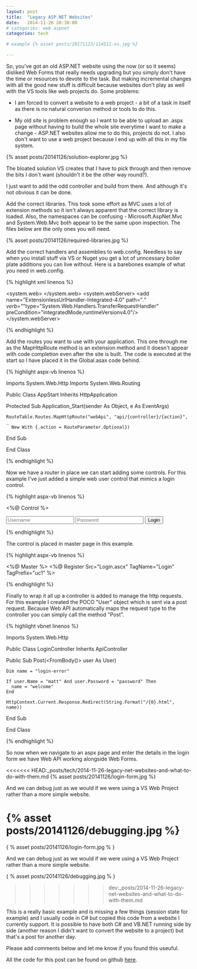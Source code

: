 ```yaml
---
layout: post
title:  "Legacy ASP.NET Websites"
date:   2014-11-26 20:38:00
# categories: web aspnet
categories: tech

# example {% asset posts/20171123/114511-xs.jpg %}

---
```


So, you've got an old ASP.NET website using the now (or so it seems) disliked Web Forms that really needs upgrading but you simply don't  have the time or resources to devote to the task. But making incremental changes with all the good new stuff is difficult because websites don't play as well with the VS tools like web projects do. Some problems:

* I am forced to convert a website to a web project - a bit of a task in itself as there is no natural converion method or tools to do this.

* My old site is problem enough so I want to be able to upload an .aspx page without having to build the whole site everytime I want to make a change - ASP.NET websites allow me to do this, projects do not. I also don't want to use a web project because I end up with all this in my file system.

{% asset posts/20141126/solution-explorer.jpg %}

The bloated solution VS creates that I have to pick through and then remove the bits I don't want (shouldn't it be the other way round?).

I just want to add the odd controller and build from there. And although it's not obvious it can be done.

Add the correct libraries. This took some effort as MVC uses a lot of extension methods so it isn't always apparent that the correct library is loaded. Also, the namespaces can be confusing - Microsoft.AspNet.Mvc and System.Web.Mvc both appear to be the same upon inspection. The files below are the only ones you will need.

{% asset posts/20141126/required-libraries.jpg %}

Add the correct handlers and assemblies to web.config. Needless to say when you install stuff via VS or Nuget you get a lot of unncessary boiler plate additions you can live without. Here is a barebones example of what you need in web.config.

{% highlight xml linenos %}

<?xml version="1.0"?>
  <system.web>
    <compilation targetFramework="4.5">
      <assemblies>
        <add assembly="System.Net.Http, Version=4.0.0.0, Culture=neutral, PublicKeyToken=B03F5F7F11D50A3A"/>
        <add assembly="System.Web.Mvc, Version=4.0.0.0, Culture=neutral, PublicKeyToken=31BF3856AD364E35"/>
    </assemblies>
    </compilation>
  </system.web>
  <runtime>
    <assemblyBinding xmlns="urn:schemas-microsoft-com:asm.v1">
      <dependentAssembly>
        <assemblyIdentity name="Newtonsoft.Json"
          publicKeyToken="30ad4fe6b2a6aeed" culture="neutral"/>
        <bindingRedirect oldVersion="0.0.0.0-6.0.0.0" newVersion="6.0.0.0"/>
      </dependentAssembly>
    </assemblyBinding>
  </runtime>
  <system.webServer>
    <handlers>
      <remove name="ExtensionlessUrlHandler-Integrated-4.0"/>
      <remove name="OPTIONSVerbHandler"/>
      <remove name="TRACEVerbHandler"/>
      <add name="ExtensionlessUrlHandler-Integrated-4.0" path="*."
        verb="*"type="System.Web.Handlers.TransferRequestHandler"
        preCondition="integratedMode,runtimeVersionv4.0"/>
    </handlers>
  </system.webServer>
</configuration>

{% endhighlight %}

Add the routes you want to use with your application. This one through me as the MapHttpRoute method is an extension method and it doesn't appear with code completion even after the site is built. The code is executed at the start so I have placed it in the Global.asax code behind.

{% highlight aspx-vb linenos %}

Imports System.Web.Http
Imports System.Web.Routing

Public Class AppStart
  Inherits HttpApplication

  Protected Sub Application_Start(sender As Object, e As EventArgs)

    RouteTable.Routes.MapHttpRoute("webApi", "api/{controller}/{action}", _
      New With {.action = RouteParameter.Optional})
      
  End Sub

End Class

{% endhighlight %}

Now we have a router in place we can start adding some controls. For this example I've just added a simple web user control that mimics a login control.

{% highlight aspx-vb linenos %}

<%@ Control %>

<form method="post" action="api/login">
  <input placeholder="Username" name="name" required />
  <input type="password" placeholder="Password" name="password" required />
  <input type="submit" value="Login" />
</form>

{% endhighlight %}

The control is placed in master page in this example.

{% highlight aspx-vb linenos %}

<%@ Master %>
<%@ Register Src="Login.ascx" TagName="Login" TagPrefix="uc1" %>

<!DOCTYPE html>
<html>
  <head>
    <title>ASP.NET Website with Web Api</title>
  </head>
  <body>
    <uc1:Login runat="server" />
    <form runat="server">
      <asp:ContentPlaceHolder ID="content" runat="server" />
    </form>
  </body>
</html>

{% endhighlight %}
          
Finally to wrap it all up a controller is added to manage the http requests. For this example I created the POCO "User" object which is sent via a post request. Because Web API automatically maps the request type to the controller you can simply call the method "Post".

{% highlight vbnet linenos %}

Imports System.Web.Http

Public Class LoginController
  Inherits ApiController
  
  Public Sub Post(<FromBody()> user As User)

    Dim name = "login-error"
  
    If user.Name = "matt" And user.Password = "password" Then
      name = "welcome"
    End
    
    HttpContext.Current.Response.Redirect(String.Format("/{0}.html", name))

  End Sub

End Class

{% endhighlight %}

So now when we navigate to an aspx page and enter the details in the login form we have Web API working alongside Web Forms.

<<<<<<< HEAD:_posts/tech/2014-11-26-legacy-net-websites-and-what-to-do-with-them.md
{% asset posts/20141126/login-form.jpg %}
        
And we can debug just as we would if we were using a VS Web Project rather than a more simple website.

{% asset posts/20141126/debugging.jpg %}
=======
{ % asset posts/20141126/login-form.jpg % }
        
And we can debug just as we would if we were using a VS Web Project rather than a more simple website.

{ % asset posts/20141126/debugging.jpg % }
>>>>>>> dev:_posts/2014-11-26-legacy-net-websites-and-what-to-do-with-them.md

This is a really basic example and is missing a few things (session state for example) and I usually code in C# but copied this code from a website I currently support. It is possible to have both C# and VB.NET running side by side (another reason I didn't want to convert the website to a project) but that's a post for another day.

Please add comments below and let me know if you found this useuful.

All the code for this post can be found on github [here](https://github.com/matthewblott/WebsiteWithApi).
